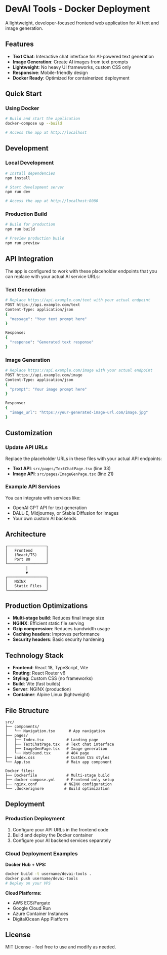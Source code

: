 # DevAI Tools - Docker Deployment

A lightweight, developer-focused frontend web application for AI text and image generation.

## Features

- **Text Chat**: Interactive chat interface for AI-powered text generation
- **Image Generation**: Create AI images from text prompts
- **Lightweight**: No heavy UI frameworks, custom CSS only
- **Responsive**: Mobile-friendly design
- **Docker Ready**: Optimized for containerized deployment

## Quick Start

### Using Docker

```bash
# Build and start the application
docker-compose up --build

# Access the app at http://localhost
```

## Development

### Local Development

```bash
# Install dependencies
npm install

# Start development server
npm run dev

# Access the app at http://localhost:8080
```

### Production Build

```bash
# Build for production
npm run build

# Preview production build
npm run preview
```

## API Integration

The app is configured to work with these placeholder endpoints that you can replace with your actual AI service URLs:

### Text Generation
```bash
# Replace https://api.example.com/text with your actual endpoint
POST https://api.example.com/text
Content-Type: application/json
{
  "message": "Your text prompt here"
}

Response:
{
  "response": "Generated text response"
}
```

### Image Generation
```bash
# Replace https://api.example.com/image with your actual endpoint
POST https://api.example.com/image
Content-Type: application/json
{
  "prompt": "Your image prompt here"
}

Response:
{
  "image_url": "https://your-generated-image-url.com/image.jpg"
}
```

## Customization

### Update API URLs

Replace the placeholder URLs in these files with your actual API endpoints:

- **Text API**: `src/pages/TextChatPage.tsx` (line 33)
- **Image API**: `src/pages/ImageGenPage.tsx` (line 21)

### Example API Services

You can integrate with services like:
- OpenAI GPT API for text generation
- DALL-E, Midjourney, or Stable Diffusion for images
- Your own custom AI backends

## Architecture

```
┌─────────────────┐
│   Frontend      │
│   (React/TS)    │
│   Port 80       │
└─────────────────┘
         │
         ▼
┌─────────────────┐
│   NGINX         │
│   Static Files  │
└─────────────────┘
```

## Production Optimizations

- **Multi-stage build**: Reduces final image size
- **NGINX**: Efficient static file serving
- **Gzip compression**: Reduces bandwidth usage
- **Caching headers**: Improves performance
- **Security headers**: Basic security hardening

## Technology Stack

- **Frontend**: React 18, TypeScript, Vite
- **Routing**: React Router v6
- **Styling**: Custom CSS (no frameworks)
- **Build**: Vite (fast builds)
- **Server**: NGINX (production)
- **Container**: Alpine Linux (lightweight)

## File Structure

```
src/
├── components/
│   └── Navigation.tsx      # App navigation
├── pages/
│   ├── Index.tsx          # Landing page
│   ├── TextChatPage.tsx   # Text chat interface
│   ├── ImageGenPage.tsx   # Image generation
│   └── NotFound.tsx       # 404 page
├── index.css              # Custom CSS styles
└── App.tsx                # Main app component

Docker files:
├── Dockerfile             # Multi-stage build
├── docker-compose.yml     # Frontend only setup
├── nginx.conf            # NGINX configuration
└── .dockerignore         # Build optimization
```

## Deployment

### Production Deployment

1. Configure your API URLs in the frontend code
2. Build and deploy the Docker container
3. Configure your AI backend services separately

### Cloud Deployment Examples

**Docker Hub + VPS:**
```bash
docker build -t username/devai-tools .
docker push username/devai-tools
# Deploy on your VPS
```

**Cloud Platforms:**
- AWS ECS/Fargate
- Google Cloud Run
- Azure Container Instances
- DigitalOcean App Platform

## License

MIT License - feel free to use and modify as needed.